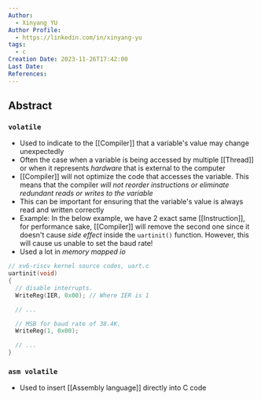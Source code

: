 ```yaml
---
Author:
  - Xinyang YU
Author Profile:
  - https://linkedin.com/in/xinyang-yu
tags:
  - c
Creation Date: 2023-11-26T17:42:00
Last Date: 
References:
---
```

## Abstract



### `volatile`
- Used to indicate to the [[Compiler]] that a variable's value may change unexpectedly
- Often the case when a variable is being accessed by multiple [[Thread]] or when it represents *hardware* that is external to the computer
- [[Compiler]] will not optimize the code that accesses the variable. This means that the compiler *will not reorder instructions or eliminate redundant reads or writes to the variable*
- This can be important for ensuring that the variable's value is always read and written correctly
- Example: In the below example, we have 2 exact same [[Instruction]], for performance sake, [[Compiler]] will remove the second one since it doesn't cause *side effect* inside the `uartinit()` function. However, this will cause us unable to set the baud rate!
- Used a lot in *memory mapped io*
```c
// xv6-riscv kernel source codes, uart.c
uartinit(void)
{
  // disable interrupts.
  WriteReg(IER, 0x00); // Where IER is 1

  // ...

  // MSB for baud rate of 38.4K.
  WriteReg(1, 0x00);

  // ...
}
```

### `asm volatile`
- Used to insert [[Assembly language]] directly into C code